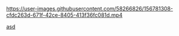 

https://user-images.githubusercontent.com/58266826/156781308-cfdc263d-671f-42ce-8405-413f36fc081d.mp4


<a href="">asd</a>

